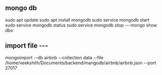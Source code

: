 ## mongo db
sudo apt update
sudo apt install mongodb
sudo service mongodb start
sudo service mongodb status
sudo service mongodb stop
---mongo
show dbs

## import file ---
mongoimport --db airbnb --collection data --file /home/veekshith/Documents/backend/mangodb/airbnb/airbnb.json --port 27017

